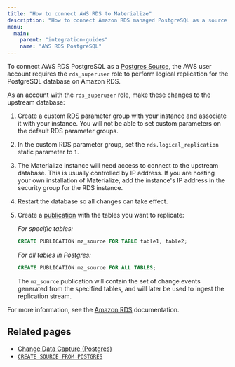 ```yaml
---
title: "How to connect AWS RDS to Materialize"
description: "How to connect Amazon RDS managed PostgreSQL as a source to Materialize"
menu:
  main:
    parent: "integration-guides"
    name: "AWS RDS PostgreSQL"
---
```


To connect AWS RDS PostgreSQL as a [Postgres Source](/sql/create-source/postgres/), the AWS user account requires the `rds_superuser` role to perform logical replication for the PostgreSQL database on Amazon RDS.

As an account with the `rds_superuser` role, make these changes to the upstream database:

1. Create a custom RDS parameter group with your instance and associate it with your instance. You will not be able to set custom parameters on the default RDS parameter groups.

1. In the custom RDS parameter group, set the `rds.logical_replication` static parameter to `1`.

1. The Materialize instance will need access to connect to the upstream database. This is usually controlled by IP address. If you are hosting your own installation of Materialize, add the instance's IP address in the security group for the RDS instance.

1. Restart the database so all changes can take effect.

1. Create a [publication](https://www.postgresql.org/docs/current/logical-replication-publication.html) with the tables you want to replicate:

    _For specific tables:_

    ```sql
    CREATE PUBLICATION mz_source FOR TABLE table1, table2;
    ```

    _For all tables in Postgres:_

    ```sql
    CREATE PUBLICATION mz_source FOR ALL TABLES;
    ```

    The `mz_source` publication will contain the set of change events generated from the specified tables, and will later be used to ingest the replication stream.

For more information, see the [Amazon RDS](https://docs.aws.amazon.com/AmazonRDS/latest/UserGuide/CHAP_PostgreSQL.html#PostgreSQL.Concepts.General.FeatureSupport.LogicalReplication) documentation.

## Related pages

- [Change Data Capture (Postgres)](../cdc-postgres/)
- [`CREATE SOURCE FROM POSTGRES`](/sql/create-source/postgres/)
